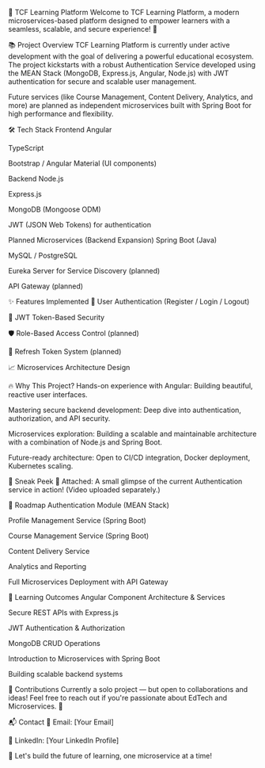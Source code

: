 🚀 TCF Learning Platform
Welcome to TCF Learning Platform, a modern microservices-based platform designed to empower learners with a seamless, scalable, and secure experience! 🌟

📚 Project Overview
TCF Learning Platform is currently under active development with the goal of delivering a powerful educational ecosystem.
The project kickstarts with a robust Authentication Service developed using the MEAN Stack (MongoDB, Express.js, Angular, Node.js) with JWT authentication for secure and scalable user management.

Future services (like Course Management, Content Delivery, Analytics, and more) are planned as independent microservices built with Spring Boot for high performance and flexibility.

🛠️ Tech Stack
Frontend
Angular

TypeScript

Bootstrap / Angular Material (UI components)

Backend
Node.js

Express.js

MongoDB (Mongoose ODM)

JWT (JSON Web Tokens) for authentication

Planned Microservices (Backend Expansion)
Spring Boot (Java)

MySQL / PostgreSQL

Eureka Server for Service Discovery (planned)

API Gateway (planned)

✨ Features Implemented
🔐 User Authentication (Register / Login / Logout)

🔑 JWT Token-Based Security

🛡️ Role-Based Access Control (planned)

🔄 Refresh Token System (planned)

📈 Microservices Architecture Design

🔥 Why This Project?
Hands-on experience with Angular: Building beautiful, reactive user interfaces.

Mastering secure backend development: Deep dive into authentication, authorization, and API security.

Microservices exploration: Building a scalable and maintainable architecture with a combination of Node.js and Spring Boot.

Future-ready architecture: Open to CI/CD integration, Docker deployment, Kubernetes scaling.

📸 Sneak Peek
🎥 Attached: A small glimpse of the current Authentication service in action!
(Video uploaded separately.)

🚧 Roadmap
 Authentication Module (MEAN Stack)

 Profile Management Service (Spring Boot)

 Course Management Service (Spring Boot)

 Content Delivery Service

 Analytics and Reporting

 Full Microservices Deployment with API Gateway

🧠 Learning Outcomes
Angular Component Architecture & Services

Secure REST APIs with Express.js

JWT Authentication & Authorization

MongoDB CRUD Operations

Introduction to Microservices with Spring Boot

Building scalable backend systems

🤝 Contributions
Currently a solo project — but open to collaborations and ideas! Feel free to reach out if you're passionate about EdTech and Microservices. 🚀

📬 Contact
📧 Email: [Your Email]

💼 LinkedIn: [Your LinkedIn Profile]

🚀 Let's build the future of learning, one microservice at a time!
